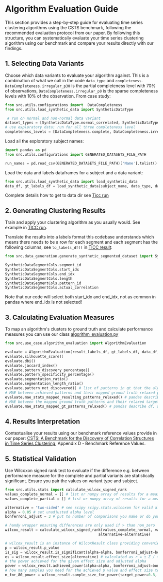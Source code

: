 # Algorithm Evaluation Guide

This section provides a step-by-step guide for evaluating time series clustering algorithms using the CSTS benchmark, 
following the recommended evaluation protocol from our paper. By following this structure, you can systematically 
evaluate your time series clustering algorithm using our benchmark and compare your results directly with our findings.

## 1. Selecting Data Variants

Choose which data variants to evaluate your algorithm against. This is a combination of what we call in the code
`data_type` and `completeness`. `DataCompleteness.irregular_p30` is the partial completeness level with 70% of observations, 
`DataCompleteness.irregular_p0` is the sparse completeness levels with 10% of the observation. From case study:
```python
from src.utils.configurations import  DataCompleteness
from src.utils.load_synthetic_data import SyntheticDataType

 # run on normal and non-normal data variant
dataset_types = [SyntheticDataType.normal_correlated, SyntheticDataType.non_normal_correlated]
# use exploratory data: run for all three completeness level
completeness_levels = [DataCompleteness.complete, DataCompleteness.irregular_p30, DataCompleteness.irregular_p90]
```

Load all the exploratory subject names:
```python
import pandas as pd
from src.utils.configurations import GENERATED_DATASETS_FILE_PATH

run_names = pd.read_csv(GENERATED_DATASETS_FILE_PATH)['Name'].tolist()
```

Load the data and labels dataframes for a subject and a data variant:
```python
from src.utils.load_synthetic_data import load_synthetic_data
data_df, gt_labels_df = load_synthetic_data(subject_name, data_type, data_dir)
```

Complete details how to get to data dir see [Ticc run](https://github.com/isabelladegen/corrclust-validation/blob/main/src/use_case/wandb_run_ticc.py)

## 2. Generating Clustering Results

Train and apply your clustering algorithm as you usually would. See example in [TICC run](https://github.com/isabelladegen/corrclust-validation/blob/main/src/use_case/wandb_run_ticc.py).

Translate the results into a labels format this codebase understands which means there needs to be a row
for each segment and each segment has the following columns, see `to_labels_df()` in [TICC result](https://github.com/isabelladegen/corrclust-validation/blob/main/src/use_case/ticc_result.py):
```python
from src.data_generation.generate_synthetic_segmented_dataset import SyntheticDataSegmentCols

SyntheticDataSegmentCols.segment_id
SyntheticDataSegmentCols.start_idx
SyntheticDataSegmentCols.end_idx
SyntheticDataSegmentCols.length
SyntheticDataSegmentCols.pattern_id
SyntheticDataSegmentCols.actual_correlation
```
Note that our code will select both start_idx and end_idx, not as common in pandas where end_idx is not selected!

## 3. Calculating Evaluation Measures

To map an algorithm's clusters to ground truth and calculate performance measures you can use our class [algorithm_evaluation.py](https://github.com/isabelladegen/corrclust-validation/blob/main/src/use_case/algorithm_evaluation.py)
```python
from src.use_case.algorithm_evaluation import AlgorithmEvaluation

evaluate = AlgorithmEvaluation(result_labels_df, gt_labels_df, data_df, subject_name, data_dir, data_type)
evaluate.silhouette_score()
evaluate.dbi()
evaluate.jaccard_index()
evaluate.pattern_discovery_percentage()
evaluate.pattern_specificity_percentage()
evaluate.segmentation_ratio()
evaluate.segmentation_length_ratio()
evaluate.pattern_not_discovered() # list of patterns in gt that the algorithm missed
# MAE between achieved patterns and their mapped ground truth relaxed pattern
evaluate.mae_stats_mapped_resulting_patterns_relaxed() # pandas describe df, access values using e.g. ['mean']
# MAE between the mapped ground truth patterns and their relaxed target pattern, for reference
evaluate.mae_stats_mapped_gt_patterns_relaxed() # pandas describe df, access values using e.g. ['mean']
```

## 4. Results Interpretation

Contextualise your results using our benchmark reference values provide in our paper: [CSTS: A Benchmark for the Discovery of Correlation Structures in Time Series Clustering](https://arxiv.org/html/2505.14596v1), Appendix D - Benchmark Reference Values.


## 5. Statistical Validation

Use Wilcoxon signed rank test to evaluate if the difference e.g. between performance measure for the complete and partial
variants are statistically significant. Ensure you pair the values on variant type and subject.
```python
from src.utils.stats import calculate_wilcox_signed_rank
values_complete_normal = [] # list or numpy array of results for a measure for the complete normal data variant
values_complete_partial = [] # list or numpy array of results for a measure for the partial normal data variant

alternative = "two-sided" # see scipy scipy.stats.wilcoxon for valid alternatives
alpha = 0.05 # set unadjusted alpha level
bonferroni_adjust = 3 # put to number of comparisons you make or do your own multiplicity adjustment

# handy wrapper ensuring differences are only used if > than non_zero
wilcox_result = calculate_wilcox_signed_rank(values_complete_normal, values_complete_partial, non_zero=1e-8, 
                                           alternative=alternative)

# wilcox_result is an instance of WilcoxResult class providing convenience functions
p = wilcox_result.p_value 
is_sig = wilcox_result.is_significant(alpha=alpha, bonferroni_adjust=bonferroni_adjust)
es = wilcox_result.effect_size(alternative) # calculated as r = ± Z / √N, N are the none zero pairs
# the power achieved for the given effect size and adjusted alpha
power = wilcox_result.achieved_power(alpha=alpha, bonferroni_adjust=bonferroni_adjust, alternative=alternative)
# how many samples you need for the achieved p value and effect size to reach a power of 80%
n_for_80_power = wilcox_result.sample_size_for_power(target_power=0.8, alpha=alpha, bonferroni_adjust=bonferroni_adjust)
```
